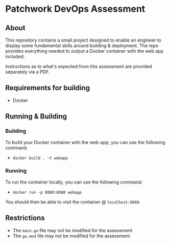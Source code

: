 # Patchwork DevOps Assessment
## About
This repository contains a small project designed to enable an engineer to display some fundamental skills around building & deployment. The repo provides everything needed to output a Docker container with the web app included.

Instructions as to what's expected from this assessment are provided separately via a PDF. 

## Requirements for building
- Docker

## Running & Building
### Building
To build your Docker container with the web-app, you can use the following command:
- `docker build . -t webapp`

### Running
To run the container locally, you can use the following command:
- `docker run -p 8080:8080 webapp`

You should then be able to visit the container @ `localhost:8080`.

## Restrictions
- The `main.go` file may not be modified for the assessment.
- The `go.mod` file may not be modified for the assessment. 